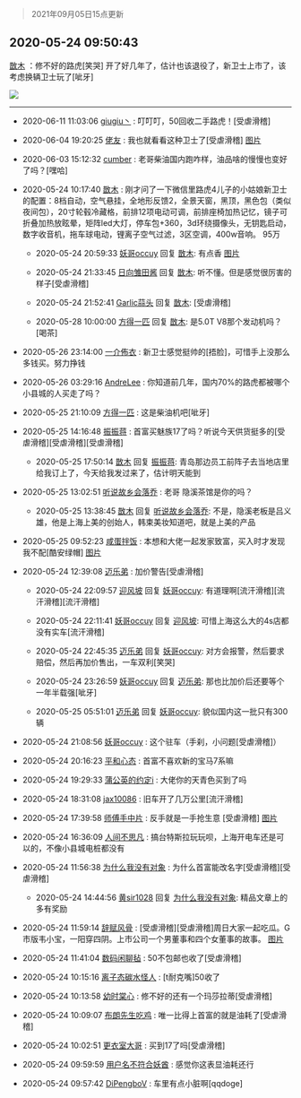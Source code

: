 > 2021年09月05日15点更新
<link rel="stylesheet" href="https://cdn.jsdelivr.net/gh/taotie6/sampleJSON@main/css/photo_show.css">


 ## 2020-05-24 09:50:43 

 [㪚木](https://www.coolapk.com/feed/19054152?shareKey=Mzg5YjUwYTZmYjQ2NjEzMTc1NWI~) ：修不好的路虎[笑哭]
开了好几年了，估计也该退役了，新卫士上市了，该考虑换辆卫士玩了[呲牙] 

<div class="album">
<img class="img-item" src="http://image.coolapk.com/feed/2020/0524/09/1081091_a639f699_5042_3799@1080x1920.jpeg" />
</div>

 ------- 

- 2020-06-11 11:03:06 [giugiu丶](uid=793584) : 叮叮叮，50回收二手路虎！[受虐滑稽] 

- 2020-06-04 19:20:25 [佬友](uid=610458) : 我也就看看这种卫士了[受虐滑稽] [图片](http://image.coolapk.com/feed/2020/0604/19/610458_b3651749_9624_6931@1080x2400.jpeg)

- 2020-06-03 15:12:32 [cumber](uid=1618664) : 老哥柴油国内跑咋样，油品啥的慢慢也变好了吗？[嘿哈] 

- 2020-05-24 10:17:40 [㪚木](uid=1081091) : 刚才问了一下微信里路虎4儿子的小姑娘新卫士的配置：8档自动，空气悬挂，全地形反馈2，全景天窗，黑顶，黑色包（类似夜间包），20寸轮毂冷藏格，前排12项电动可调，前排座椅加热记忆，镜子可折叠加热放眩晕，矩阵led大灯，停车包+360，3d环绕摄像头，无钥匙启动，数字收音机<!--break-->，拖车球电动，锂离子空气过滤，3区空调，400w音响。
95万 

    - 2020-05-24 20:59:33 [妖哥occuy](uid=1388591) 回复 [㪚木](uid=1081091): 有点香 [图片](http://image.coolapk.com/feed/2020/0524/20/1388591_e752855a_5173_2433@191x142.gif)

    - 2020-05-24 21:33:45 [日向雏田酱](uid=1891473) 回复 [㪚木](uid=1081091): 听不懂。但是感觉很厉害的样子[受虐滑稽] 

    - 2020-05-24 21:52:41 [Garlic蒜头](uid=473445) 回复 [㪚木](uid=1081091): [受虐滑稽] 

    - 2020-05-28 10:00:00 [方得一匹](uid=1818310) 回复 [㪚木](uid=1081091): 是5.0T  V8那个发动机吗？[喝茶] 

- 2020-05-26 23:14:00 [一介佈衣](uid=796568) : 新卫士感觉挺帅的[捂脸]，可惜手上没那么多钱买。努力挣钱 

- 2020-05-26 03:29:16 [AndreLee](uid=1002052) : 你知道前几年，国内70%的路虎都被哪个小县城的人买走了吗？ 

- 2020-05-25 21:10:09 [方得一匹](uid=1818310) : 这是柴油机吧[呲牙] 

- 2020-05-25 14:16:48 [振振蒋](uid=1949743) : 首富买魅族17了吗？听说今天供货挺多的[受虐滑稽][受虐滑稽][受虐滑稽] 

    - 2020-05-25 17:50:14 [㪚木](uid=1081091) 回复 [振振蒋](uid=1949743): 青岛那边员工前阵子去当地店里给我订上了，今天给我发过来了，估计明天能到 

- 2020-05-25 13:02:51 [听说故乡会落乔](uid=1377195) : 老哥 隐溪茶馆是你的吗？ 

    - 2020-05-25 13:38:45 [㪚木](uid=1081091) 回复 [听说故乡会落乔](uid=1377195): 不是，隐溪老板是吕义雄，他是上海上美的创始人，韩束美妆知道吧，就是上美的产品 

- 2020-05-25 09:52:23 [咸蛋拌饭](uid=2298845) : 本想和大佬一起发家致富，买入时才发现我不配[酷安绿帽] [图片](http://image.coolapk.com/feed/2020/0525/09/2298845_1542_2548@828x1792.jpg)

- 2020-05-24 12:39:08 [迈乐弟](uid=1554109) : 加价警告[受虐滑稽] 

    - 2020-05-24 22:09:57 [迎风坡](uid=2269289) 回复 [妖哥occuy](uid=1388591): 有道理啊[流汗滑稽][流汗滑稽][流汗滑稽] 

    - 2020-05-24 22:11:41 [妖哥occuy](uid=1388591) 回复 [迎风坡](uid=2269289): 可惜上海这么大的4s店都没有实车[流汗滑稽] 

    - 2020-05-24 22:45:35 [迈乐弟](uid=1554109) 回复 [妖哥occuy](uid=1388591): 对方会报警，然后要求赔偿，然后再加价售出，一车双利[笑哭] 

    - 2020-05-24 23:26:59 [妖哥occuy](uid=1388591) 回复 [迈乐弟](uid=1554109): 那也比加价后还要等个一年半载强[呲牙] 

    - 2020-05-25 05:51:01 [迈乐弟](uid=1554109) 回复 [妖哥occuy](uid=1388591): 貌似国内这一批只有300辆 

- 2020-05-24 21:08:56 [妖哥occuy](uid=1388591) : 这个驻车（手刹，小问题[受虐滑稽]） 

- 2020-05-24 20:16:23 [平和心态](uid=2661636) : 首富不喜欢新的宝马7系嘛 

- 2020-05-24 19:29:33 [蒲公英的约定i](uid=1373580) : 大佬你的天青色买到了吗 

- 2020-05-24 18:31:08 [jax10086](uid=797822) : 旧车开了几万公里[流汗滑稽] 

- 2020-05-24 17:39:58 [师傅手中片](uid=1467971) : 反手就是一手抢生意 [受虐滑稽] [图片](http://image.coolapk.com/feed/2020/0524/17/1467971_cd9bacda_3197_8211@800x600.jpeg)

- 2020-05-24 16:36:09 [人间不思凡](uid=2080265) : 搞台特斯拉玩玩呗，上海开电车还是可以的，不像小县城电桩都没有 

- 2020-05-24 11:56:38 [为什么我没有对象](uid=2236988) : 为什么首富能改名字[受虐滑稽][受虐滑稽] 

    - 2020-05-24 14:44:56 [黄sir1028](uid=905870) 回复 [为什么我没有对象](uid=2236988): 精品文章上的多有奖励 

- 2020-05-24 11:59:14 [辞赋风骨](uid=875865) : [受虐滑稽][受虐滑稽]周日大家一起吃瓜。G市版韦小宝，一阳穿四阴。上市公司一个男董事和四个女董事的故事。 [图片](http://image.coolapk.com/feed/2020/0524/11/875865_3bb18a28_2751_2961@431x198.gif)

- 2020-05-24 11:41:04 [数码闲聊毡](uid=783793) : 50不包邮也收了[受虐滑稽] 

- 2020-05-24 10:15:16 [离子态碳水怪人](uid=1112739) : [t耐克嘴]50收了 

- 2020-05-24 10:13:58 [幼时棠心](uid=1017379) : 修不好的还有一个玛莎拉蒂[受虐滑稽] 

- 2020-05-24 10:09:07 [布朗先生吃鸡](uid=1553933) : 唯一比得上首富的就是油耗了[受虐滑稽] 

- 2020-05-24 10:02:51 [更衣室大哥](uid=780455) : 买到17了吗[受虐滑稽] 

- 2020-05-24 09:59:59 [用户名不符合妖酋](uid=1105274) : 感觉你这表显油耗还行 

- 2020-05-24 09:57:42 [DiPengboV](uid=1023920) : 车里有点小脏啊[qqdoge] 

